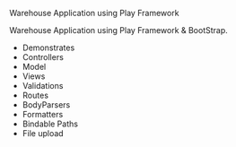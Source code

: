 Warehouse Application using Play Framework

Warehouse Application using Play Framework & BootStrap.
- Demonstrates
- Controllers
- Model
- Views
- Validations
- Routes
- BodyParsers
- Formatters
- Bindable Paths
- File upload


